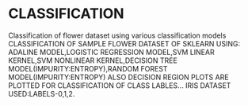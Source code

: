 # CLASSIFICATION
Classification of flower dataset using various classification models
CLASSIFICATION OF SAMPLE FLOWER DATASET OF SKLEARN USING:
ADALINE MODEL,LOGISTIC REGRESSION MODEL,SVM LINEAR KERNEL,SVM NONLINEAR KERNEL,DECISION TREE MODEL(IMPURITY:ENTROPY),RANDOM FOREST MODEL(IMPURITY:ENTROPY)
ALSO DECISION REGION PLOTS ARE PLOTTED FOR CLASSIFICATION OF CLASS LABLES...
IRIS DATASET USED:LABELS-0,1,2.
